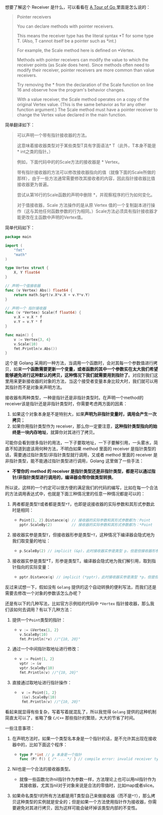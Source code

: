

想要了解这个 Receiver 是什么，可以看看在 [A Tour of Go ](https://tour.golang.org/methods/4) 里面是怎么说的：

> Pointer receivers
>
> You can declare methods with pointer receivers.
>
> This means the receiver type has the literal syntax *T for some type T. (Also, T cannot itself be a pointer such as *int.)
>
> For example, the Scale method here is defined on *Vertex.
>
> Methods with pointer receivers can modify the value to which the receiver points (as Scale does here). Since methods often need to modify their receiver, pointer receivers are more common than value receivers.
>
> Try removing the * from the declaration of the Scale function on line 16 and observe how the program's behavior changes.
>
> With a value receiver, the Scale method operates on a copy of the original Vertex value. (This is the same behavior as for any other function argument.) The Scale method must have a pointer receiver to change the Vertex value declared in the main function.

简单翻译如下：

> 可以声明一个带有指针接收器的方法。
>
> 这意味着接收器类型对于某些类型T具有字面语法* T（此外，T本身不能是* int之类的指针。）
>
> 例如，下面代码中的的Scale方法的接收器是 * Vertex。
>
> 带有指针接收器的方法可以修改接收器指向的值（就像下面的Scale所做的那样），由于一些方法通常需要修改其接收者的内容，因此指针接收器比值接收器更为普遍。
>
> 尝试从第16行的Scale函数的声明中删除 *，并观察程序的行为如何变化。
>
> 对于值接收器，Scale 方法操作的是从原 Vertex 值的一个复制副本进行操作（这与其他任何函数参数的行为相同。）Scale方法必须具有指针接收器才能更改在主函数中声明的Vertex值。

简单代码如下：

```go
package main

import (
    "fmt"
    "math"
)

type Vertex struct {
    X, Y float64
}

// 声明一个值接收器
func (v Vertex) Abs() float64 {
    return math.Sqrt(v.X*v.X + v.Y*v.Y)
}

// 声明一个 指针接收器
func (v *Vertex) Scale(f float64) {
    v.X = v.X * f
    v.Y = v.Y * f
}

func main() {
    v := Vertex{3, 4}
    v.Scale(10)
    fmt.Println(v.Abs())
}
```



这个是 Golang 采用的一种方法，当调用一个函数时，会对其每一个参数值进行拷贝，如果**一个函数需要更新一个变量，或者函数的其中一个参数实在太大我们希望能够避免进行这种默认的拷贝，这种情况下我们就需要用到指针了**。对应到我们这里用来更新接收器的对象的方法，当这个接受者变量本身比较大时，我们就可以用其指针而不是对象来声明方法。

接收器有两种类型，一种是指针还是非指针类型时。在声明一个method的receiver该是指针还是非指针类型时，你需要考虑两方面的因素：

1. 如果这个对象本身是不是特别大，如果**声明为非指针变量时，调用会产生一次拷贝**；
2. 如果你用指针类型作为 receiver，那么你一定要注意，**这种指针类型指向的始终是一块内存地址**，就算你对其进行了拷贝。

可能你会看到很多指针的用法，一下子要取地址，一下子要解引用，一头雾水，简直不知道到底该用何种方法，不明白如果 method 里面的 receiver 是指针类型的话，需要通过指针类型/非指针类型就行调用，又或者 method 里面的 receiver 是非指针类型，能不能通过指针类型进行调用，Golang 这里做了一些手法：

- **不管你的 method 的 receiver 是指针类型还是非指针类型，都是可以通过指针/非指针类型进行调用的，编译器会帮你做类型转换**。

所以说，这样的一个约定可以很方便的满足我们的代码的编写，比如在每一个合法的方法调用表达式中，也就是下面三种情况里的任意一种情况都是可以的：

1. 两者都是类型`T`或者都是类型`*T`，也即是说接收器的实际参数和其形式参数此时是相同：

   - ```go
     Point{1, 2}.Distance(q) // 接收器的实际参数和其形式参数都为：Point
     pptr.ScaleBy(2)         // 接收器的实际参数和其形式参数都为：*Point
     ```

2. 接收器实参是类型`T`，但接收器形参是类型`*T`，这种情况下编译器会隐式地为我们取变量的地址：

   - ```go
     p.ScaleBy(2) // implicit (&p)，此时接收器实参是类型 p，但是但接收器形参是类型 *p
     ```

3. 接收器实参是类型*T，形参是类型T。编译器会隐式地为我们解引用，取到指针指向的实际变量：

   - ```go
     pptr.Distance(q) // implicit (*pptr)，此时接收器实参是类型 *p，但是但接收器形参是类型 p
     ```



反过来试想一下，假如没有 `Golang` 提供的这个自动转换的便利写法，而我们还是需要去修改一个对象的参数该怎么办呢？

还是有以下的几种写法，比如官方示例给的代码中 `*Vertex` 指针接收器，那么我们该如何去调用？有以下几种方法：

1. 提供一个`Point`类型的指针：

   - ```go
     v := &Vertex{1, 2}
     v.ScaleBy(10)
     fmt.Println(*v) //"{10, 20}"
     ```

2. 通过一个中间指针取地址进行修改：

   - ```go
     v := Point{1, 2}
     vptr := &v
     vptr.ScaleBy(10)
     fmt.Println(v) //"{10, 20}"
     ```

3. 直接通过取地址进行指针操作：

   - ```go
      v := Point{1, 2}
      (&v).ScaleBy(10)
      fmt.Println(v) //"{10, 20}"
      ```

      

看起来就显得有些复杂，写着写着就混乱了，所以我觉得 `Golang` 提供的这种机制简直太可以了，省略了像 `C/C++` 那些指针的繁琐，大大的节省了时间。

一些注意事项：

1. 在声明方法时，如果一个类型名本身是一个指针的话，是不允许其出现在接收器中的，比如下面这个程序：

   - ```go
     type P *int // p 本身是一个指针
     func (P) f() { /* ... */ } // compile error: invalid receiver type，编译错误，非法接收类型
     ```

2. Nil也是一个合法的接收器类型。

   - 就像一些函数允许nil指针作为参数一样，方法理论上也可以用nil指针作为其接收器，尤其当nil对于对象来说是合法的零值时，比如map或者slice。

3. 如果命名类型`T`的所有方法都是用T类型自己来做接收器（而不是`*T`），那么拷贝这种类型的实例就是安全的；但是如果一个方法使用指针作为接收器，你需要避免对其进行拷贝，因为这样可能会破坏掉该类型内部的不变性。

   





























